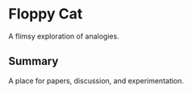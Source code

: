 # Floppy Cat
A flimsy exploration of analogies.

## Summary
A place for papers, discussion, and experimentation.



